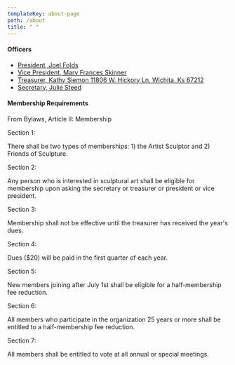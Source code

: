 ```yaml
---
templateKey: about-page
path: /about
title: " "
---
```

<div class="">
  <h4>Officers</h4>
  <ul>

<p style="color:red;">
    <li><a href="mailto:jkfolds@swbell.net">President, Joel Folds</a></li>
    <li><a href="mailto:sculptiowa@gmail.com">Vice President, Mary Frances Skinner</a></li>
    <li><a href="mailto:saskmfsiemon@earthlink.net">Treasurer, Kathy Siemon 11806 W. Hickory Ln. Wichita, Ks 67212</a></li>
    <li><a href="mailto:jsteed109@yahoo.com">Secretary, Julie Steed</a></li>
  </p>

</ul>
  <h4>Membership Requirements</h4>
  <p>
From Bylaws, Article II: Membership

Section 1:

There shall be two types of memberships: 1) the Artist Sculptor and 2) Friends of Sculpture.

Section 2:

Any person who is interested in sculptural art shall be eligible for membership upon asking the secretary or treasurer or president or vice president.

Section 3:

Membership shall not be effective until the treasurer has received the year's dues.

Section 4:

Dues ($20) will be paid in the first quarter of each year.

Section 5:

New members joining after July 1st shall be eligible for a half-membership fee reduction.

Section 6:

All members who participate in the organization 25 years or more shall be entitled to a half-membership fee reduction.

Section 7:

All members shall be entitled to vote at all annual or special meetings.

  </p>

</div>